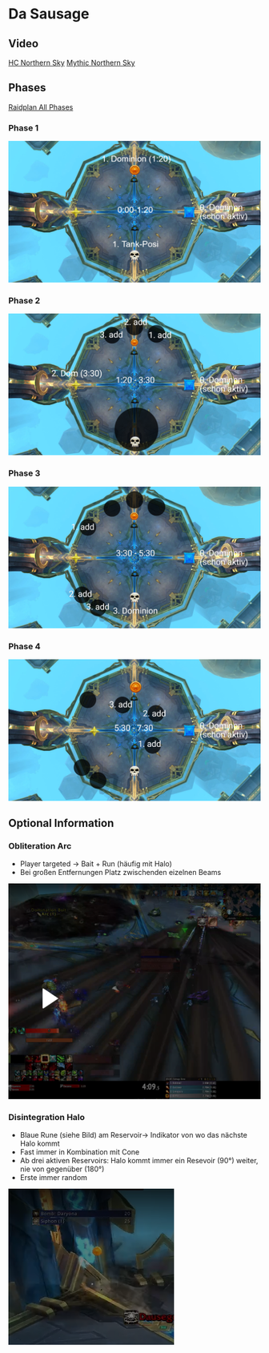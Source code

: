 # Da Sausage

## Video

[HC Northern Sky](https://www.twitch.tv/videos/1261896827?t=02h13m52s)
[Mythic Northern Sky](https://www.twitch.tv/videos/1261897895?t=00h53m24s)
[]()

## Phases

[Raidplan All Phases](https://raidplan.io/plan/jXtxPTe8V-ov4uy8)

### Phase 1

![Phase1](/images/dasaugnep1.png)

### Phase 2

![Phase2](/images/dasaugnep2.png)

### Phase 3

![Phase3](/images/dasaugnep3.png)

### Phase 4

![Phase4](/images/dasaugnep4.png)

## Optional Information

###  Obliteration Arc

- Player targeted -> Bait + Run (häufig mit Halo)
- Bei großen Entfernungen Platz zwischenden eizelnen Beams

![Lücke in Beam](/images/oblitArc.png)

### Disintegration Halo

- Blaue Rune (siehe Bild) am Reservoir-> Indikator von wo das nächste Halo kommt
- Fast immer in Kombination mit Cone
- Ab drei aktiven Reservoirs: Halo kommt immer ein Resevoir (90°) weiter, nie von gegenüber (180°)
- Erste immer random

![Blaue Rune](/images/disintHalo.png)